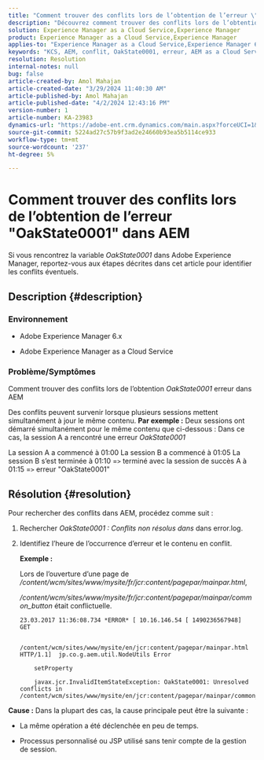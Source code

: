 ```yaml
---
title: "Comment trouver des conflits lors de l’obtention de l’erreur \"OakState0001\" dans AEM"
description: "Découvrez comment trouver des conflits lors de l’obtention de l’erreur OakState0001 dans Adobe Experience Manager."
solution: Experience Manager as a Cloud Service,Experience Manager
product: Experience Manager as a Cloud Service,Experience Manager
applies-to: "Experience Manager as a Cloud Service,Experience Manager 6.5"
keywords: "KCS, AEM, conflit, OakState0001, erreur, AEM as a Cloud Service"
resolution: Resolution
internal-notes: null
bug: false
article-created-by: Amol Mahajan
article-created-date: "3/29/2024 11:40:30 AM"
article-published-by: Amol Mahajan
article-published-date: "4/2/2024 12:43:16 PM"
version-number: 1
article-number: KA-23983
dynamics-url: "https://adobe-ent.crm.dynamics.com/main.aspx?forceUCI=1&pagetype=entityrecord&etn=knowledgearticle&id=081f9921-c1ed-ee11-a203-6045bd045872"
source-git-commit: 5224ad27c57b9f3ad2e24660b93ea5b5114ce933
workflow-type: tm+mt
source-wordcount: '237'
ht-degree: 5%

---
```


# Comment trouver des conflits lors de l’obtention de l’erreur &quot;OakState0001&quot; dans AEM


Si vous rencontrez la variable *OakState0001* dans Adobe Experience Manager, reportez-vous aux étapes décrites dans cet article pour identifier les conflits éventuels.

## Description {#description}


### <b>Environnement</b>

- Adobe Experience Manager 6.x


- Adobe Experience Manager as a Cloud Service




### <b>Problème/Symptômes</b>

Comment trouver des conflits lors de l’obtention *OakState0001* erreur dans AEM

Des conflits peuvent survenir lorsque plusieurs sessions mettent simultanément à jour le même contenu.
<b>Par exemple :</b>
Deux sessions ont démarré simultanément pour le même contenu que ci-dessous : Dans ce cas, la session A a rencontré une erreur *OakState0001*

La session A a commencé à 01:00 La session B a commencé à 01:05 La session B s’est terminée à 01:10 =`>`  terminé avec la session de succès A à 01:15 =`>`  erreur &quot;OakState0001&quot;


## Résolution {#resolution}


Pour rechercher des conflits dans AEM, procédez comme suit :

1. Rechercher *OakState0001 : Conflits non résolus dans* dans error.log.


2. Identifiez l’heure de l’occurrence d’erreur et le contenu en conflit.

   <b>Exemple :</b>



   Lors de l’ouverture d’une page de */content/wcm/sites/www/mysite/fr/jcr:content/pagepar/mainpar.html*,



   */content/wcm/sites/www/mysite/fr/jcr:content/pagepar/mainpar/common_button* était conflictuelle.


   ```
   23.03.2017 11:36:08.734 *ERROR* [ 10.16.146.54 [ 1490236567948]  GET
   
       /content/wcm/sites/www/mysite/en/jcr:content/pagepar/mainpar.html HTTP/1.1]  jp.co.g.aem.util.NodeUtils Error
   
       setProperty
   
       javax.jcr.InvalidItemStateException: OakState0001: Unresolved conflicts in /content/wcm/sites/www/mysite/en/jcr:content/pagepar/mainpar/common_button
   ```



<b>Cause :</b>
Dans la plupart des cas, la cause principale peut être la suivante :

- La même opération a été déclenchée en peu de temps.


- Processus personnalisé ou JSP utilisé sans tenir compte de la gestion de session.

